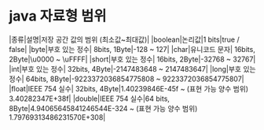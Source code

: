 # java 자료형 범위

|종류|설명|저장 공간 값의 범위 (최소값~최대값)|
|boolean|논리값|1 bits|true / false|
|byte|부호 있는 정수| 8bits, 1Byte|-128 ~ 127|
|char|유니코드 문자| 16bits, 2Byte|\u0000 ~ \uFFFF|
|short|부호 있는 정수| 16bits, 2Byte|-32768 ~ 32767|
|int|부호 있는 정수| 32bits, 4Byte|-2147483648 ~ 2147483647|
|long|부호 있는 정수| 64bits, 8Byte|-9223372036854775808 ~ 9223372036854775807|
|float|IEEE 754 실수| 32bits, 4Byte|1.40239846E-45f ~ (표현 가능 양수 범위) 3.40282347E+38f|
|double|IEEE 754 실수|64 bits, 8Byte|4.94065645841246544E-324 ~ (표현 가능 양수 범위) 1.79769313486231570E+308|
